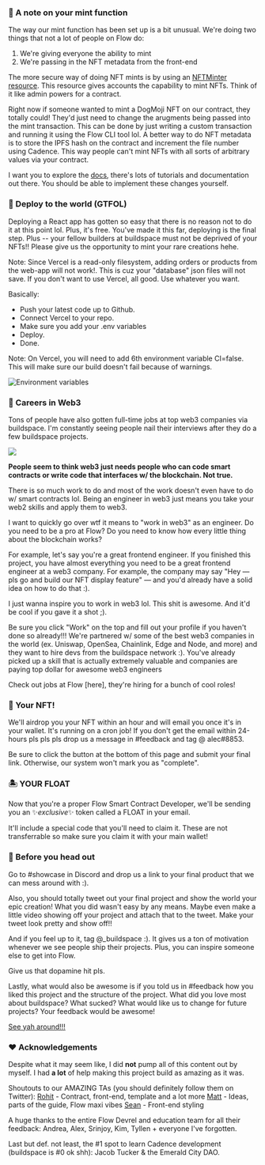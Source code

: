 ### 🤔 A note on your mint function
The way our mint function has been set up is a bit unusual. We're doing two things that not a lot of people on Flow do:
1. We're giving everyone the ability to mint
2. We're passing in the NFT metadata from the front-end

The more secure way of doing NFT mints is by using an [NFTMinter resource](https://github.com/onflow/flow-nft/blob/master/contracts/ExampleNFT.cdc#L228). This resource gives accounts the capability to mint NFTs. Think of it like admin powers for a contract. 

Right now if someone wanted to mint a DogMoji NFT on our contract, they totally could! They'd just need to change the arugments being passed into the mint transaction. This can be done by just writing a custom transaction and running it using the Flow CLI tool lol. A better way to do NFT metadata is to store the IPFS hash on the contract and increment the file number using Cadence. This way people can't mint NFTs with all sorts of arbitrary values via your contract. 

I want you to explore the [docs](https://docs.onflow.org/), there's lots of tutorials and documentation out there. You should be able to implement these changes yourself. 

### 🚀 Deploy to the world (GTFOL)
Deploying a React app has gotten so easy that there is no reason not to do it at this point lol. Plus, it's free. You've made it this far, deploying is the final step. Plus -- your fellow builders at buildspace must not be deprived of your NFTs!! Please give us the opportunity to mint your rare creations hehe.

Note: Since Vercel is a read-only filesystem, adding orders or products from the web-app will not work!. This is cuz your "database" json files will not save. If you don't want to use Vercel, all good. Use whatever you want.

Basically:

- Push your latest code up to Github.
- Connect Vercel to your repo.
- Make sure you add your .env variables
- Deploy.
- Done.

Note: On Vercel, you will need to add 6th environment variable CI=false. This will make sure our build doesn't fail because of warnings.

![Environment variables](https://i.imgur.com/wn2Uhj4.png)


### 🥞 Careers in Web3
Tons of people have also gotten full-time jobs at top web3 companies via buildspace. I'm constantly seeing people nail their interviews after they do a few buildspace projects.

![](https://i.imgur.com/CNzLdQc.png)

**People seem to think web3 just needs people who can code smart contracts or write code that interfaces w/ the blockchain. Not true.**

There is so much work to do and most of the work doesn't even have to do w/ smart contracts lol. Being an engineer in web3 just means you take your web2 skills and apply them to web3.

I want to quickly go over wtf it means to "work in web3" as an engineer. Do you need to be a pro at Flow? Do you need to know how every little thing about the blockchain works?

For example, let's say you're a great frontend engineer. If you finished this project, you have almost everything you need to be a great frontend engineer at a web3 company. For example, the company may say "Hey — pls go and build our NFT display feature" — and you'd already have a solid idea on how to do that :).

I just wanna inspire you to work in web3 lol. This shit is awesome. And it'd be cool if you gave it a shot ;).

Be sure you click "Work" on the top and fill out your profile if you haven't done so already!!! We're partnered w/ some of the best web3 companies in the world (ex. Uniswap, OpenSea, Chainlink, Edge and Node, and more) and they want to hire devs from the buildspace network :). You've already picked up a skill that is actually extremely valuable and companies are paying top dollar for awesome web3 engineers

Check out jobs at Flow [here], they're hiring for a bunch of cool roles!

### 🤟 Your NFT!
We'll airdrop you your NFT within an hour and will email you once it's in your wallet. It's running on a cron job! If you don't get the email within 24-hours pls pls pls drop us a message in #feedback and tag @ alec#8853.

Be sure to click the button at the bottom of this page and submit your final link. Otherwise, our system won't mark you as "complete".

### 🏝 YOUR FLOAT 
Now that you're a proper Flow Smart Contract Developer, we'll be sending you an ✨*exclusive*✨ token called a FLOAT in your email. 

It'll include a special code that you'll need to claim it. These are not transferrable so make sure you claim it with your main wallet! 

### 🌈 Before you head out
Go to #showcase in Discord and drop us a link to your final product that we can mess around with :).

Also, you should totally tweet out your final project and show the world your epic creation! What you did wasn't easy by any means. Maybe even make a little video showing off your project and attach that to the tweet. Make your tweet look pretty and show off!!

And if you feel up to it, tag @_buildspace :). It gives us a ton of motivation whenever we see people ship their projects. Plus, you can inspire someone else to get into Flow.

Give us that dopamine hit pls.

Lastly, what would also be awesome is if you told us in #feedback how you liked this project and the structure of the project. What did you love most about buildspace? What sucked? What would like us to change for future projects? Your feedback would be awesome!

[See yah around!!!](https://twitter.com/AlmostEfficient)

### ♥ Acknowledgements
Despite what it may seem like, I did **not** pump all of this content out by myself. I had **a lot** of help making this project build as amazing as it was.

Shoutouts to our AMAZING TAs (you should definitely follow them on Twitter):
[Rohit](https://twitter.com/rohithandique_) - Contract, front-end, template and a lot more
[Matt](https://twitter.com/TopShotTurtles) - Ideas, parts of the guide, Flow maxi vibes
[Sean](https://twitter.com/helloitsme_sl) - Front-end styling

A huge thanks to the entire Flow Devrel and education team for all their feedback:
Andrea, Alex, Srinjoy, Kim, Tyllen + everyone I've forgotten.

Last but def. not least, the #1 spot to learn Cadence development (buildspace is #0 ok shh):
Jacob Tucker & the Emerald City DAO.

